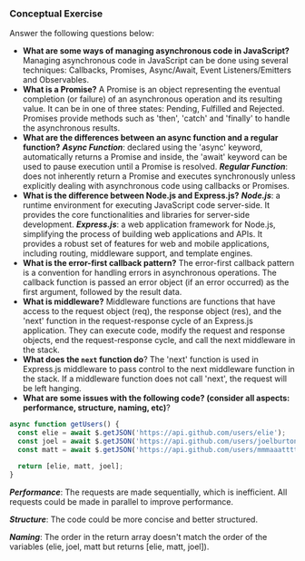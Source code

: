 ### Conceptual Exercise

Answer the following questions below:

- **What are some ways of managing asynchronous code in JavaScript?** Managing asynchronous code in JavaScript can be done using several techniques: Callbacks, Promises, Async/Await, Event Listeners/Emitters and Observables.
- **What is a Promise?** A Promise is an object representing the eventual completion (or failure) of an asynchronous operation and its resulting value. It can be in one of three states: Pending, Fulfilled and Rejected. Promises provide methods such as 'then', 'catch' and 'finally' to handle the asynchronous results.
- **What are the differences between an async function and a regular function?** ***Async Function***: declared using the 'async' keyword, automatically returns a Promise and inside, the 'await' keyword can be used to pause execution until a Promise is resolved. ***Regular Function***: does not inherently return a Promise and executes synchronously unless explicitly dealing with asynchronous code using callbacks or Promises.
- **What is the difference between Node.js and Express.js?** ***Node.js***: a runtime environment for executing JavaScript code server-side. It provides the core functionalities and libraries for server-side development. ***Express.js***: a web application framework for Node.js, simplifying the process of building web applications and APIs. It provides a robust set of features for web and mobile applications, including routing, middleware support, and template engines.
- **What is the error-first callback pattern?** The error-first callback pattern is a convention for handling errors in asynchronous operations. The callback function is passed an error object (if an error occurred) as the first argument, followed by the result data.
- **What is middleware?** Middleware functions are functions that have access to the request object (req), the response object (res), and the 'next' function in the request-response cycle of an Express.js application. They can execute code, modify the request and response objects, end the request-response cycle, and call the next middleware in the stack.
- **What does the `next` function do**? The 'next' function is used in Express.js middleware to pass control to the next middleware function in the stack. If a middleware function does not call 'next', the request will be left hanging.
- **What are some issues with the following code? (consider all aspects: performance, structure, naming, etc)**?

```js
async function getUsers() {
  const elie = await $.getJSON('https://api.github.com/users/elie');
  const joel = await $.getJSON('https://api.github.com/users/joelburton');
  const matt = await $.getJSON('https://api.github.com/users/mmmaaatttttt');

  return [elie, matt, joel];
}
```

***Performance***: The requests are made sequentially, which is inefficient. All requests could be made in parallel to improve performance.

***Structure***: The code could be more concise and better structured.

***Naming***: The order in the return array doesn't match the order of the variables (elie, joel, matt but returns [elie, matt, joel]).
